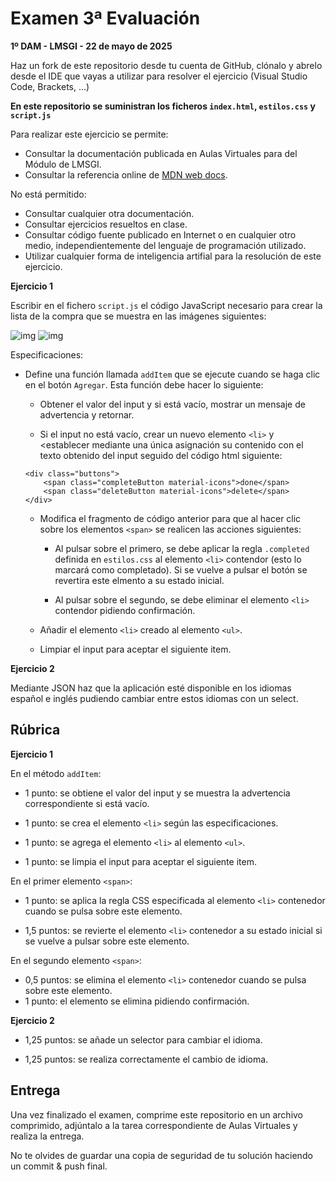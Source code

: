 # Examen 3ª Evaluación
**1º DAM - LMSGI - 22 de mayo de 2025**

Haz un fork de este repositorio desde tu cuenta de GitHub, clónalo y abrelo desde el IDE que vayas a utilizar para resolver el ejercicio (Visual Studio Code, Brackets, ...)

**En este repositorio se suministran los ficheros ```index.html```, ```estilos.css``` y ```script.js```**

Para realizar este ejercicio se permite:  
- Consultar la documentación publicada en Aulas Virtuales para del Módulo de LMSGI.
- Consultar la referencia online de [MDN web docs](https://developer.mozilla.org/es/docs/Web/JavaScript).  

No está permitido:
- Consultar cualquier otra documentación.
- Consultar ejercicios resueltos en clase.
- Consultar código fuente publicado en Internet o en cualquier otro medio, independientemente del lenguaje de programación utilizado.
- Utilizar cualquier forma de inteligencia artifial para la resolución de este ejercicio.

**Ejercicio 1**

Escribir en el fichero ```script.js``` el código JavaScript necesario para crear la lista de la compra que se muestra en las imágenes siguientes:

![img](markdownimg/img1.png) ![img](markdownimg/img2.png)

Especificaciones:

- Define una función llamada ```addItem``` que se ejecute cuando se haga clic en el botón ```Agregar```. Esta función debe hacer lo siguiente:
    * Obtener el valor del input y si está vacío, mostrar un mensaje de advertencia y retornar.

    * Si el input no está vacío, crear un nuevo elemento ```<li>``` y <establecer mediante una única asignación su contenido con el texto obtenido del input seguido del código html siguiente:
    ```
    <div class="buttons">
        <span class="completeButton material-icons">done</span>   
        <span class="deleteButton material-icons">delete</span>
    </div>
    ```

    * Modifica el fragmento de código anterior para que al hacer clic sobre los elementos ```<span>``` se realicen las acciones siguientes:

        * Al pulsar sobre el primero, se debe aplicar la regla ```.completed``` definida en ```estilos.css``` al elemento ```<li>``` contendor (esto lo marcará como completado). Si se vuelve a pulsar el botón se revertira este elmento a su estado inicial.

        * Al pulsar sobre el segundo, se debe eliminar el elemento ```<li>``` contendor pidiendo confirmación.

    * Añadir el elemento ```<li>``` creado al elemento ```<ul>```.

    * Limpiar el input para aceptar el siguiente item.

**Ejercicio 2**

Mediante JSON haz que la aplicación esté disponible en los idiomas español e inglés pudiendo cambiar entre estos idiomas con un select.

## Rúbrica

**Ejercicio 1**

En el método ```addItem```:

* 1 punto: se obtiene el valor del input y se muestra la advertencia correspondiente si está vacío.

* 1 punto: se crea el elemento ```<li>``` según las especificaciones.

* 1 punto: se agrega el elemento ```<li>``` al elemento ```<ul>```.

* 1 punto: se limpia el input para aceptar el siguiente item.

En el primer elemento ```<span>```:

* 1 punto: se aplica la regla CSS especificada al elemento ```<li>``` contenedor cuando se pulsa sobre este elemento.

* 1,5 puntos: se revierte el elemento ```<li>``` contenedor a su estado inicial si se vuelve a pulsar sobre este elemento.

En el segundo elemento ```<span>```:

* 0,5 puntos: se elimina el elemento ```<li>``` contenedor cuando se pulsa sobre este elemento.
* 1 punto: el elemento se elimina pidiendo confirmación.

**Ejercicio 2**

* 1,25 puntos: se añade un selector para cambiar el idioma.

* 1,25 puntos: se realiza correctamente el cambio de idioma.

## Entrega

Una vez finalizado el examen, comprime este repositorio en un archivo comprimido, adjúntalo a la tarea correspondiente de Aulas Virtuales y realiza la entrega.

No te olvides de guardar una copia de seguridad de tu solución haciendo un commit & push final.
